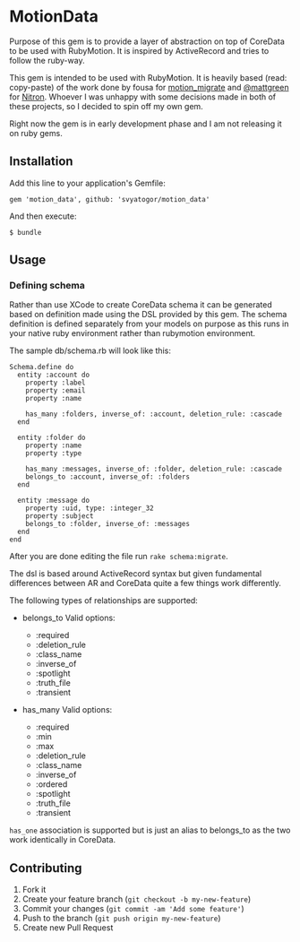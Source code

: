 # MotionData

Purpose of this gem is to provide a layer of abstraction on top of CoreData to be used with RubyMotion. It is inspired by ActiveRecord and tries to follow the ruby-way. 

This gem is intended to be used with RubyMotion. It is heavily based (read: copy-paste) of the work done by fousa for
[motion_migrate](https://github.com/fousa/motion_migrate) and [@mattgreen](https://github.com/mattgreen/) for [Nitron](https://github.com/mattgreen/nitron). Whoever I was unhappy with some decisions made in both of these projects, so I decided to spin off my own gem.

Right now the gem is in early development phase and I am not releasing it on ruby gems. 

## Installation

Add this line to your application's Gemfile:

    gem 'motion_data', github: 'svyatogor/motion_data'

And then execute:

    $ bundle


## Usage

### Defining schema

Rather than use XCode to create CoreData schema it can be generated based on definition made using the DSL provided by this gem. The schema definition is defined separately from your models on purpose as this runs in your native ruby environment rather than rubymotion environment.

The sample db/schema.rb will look like this:

    Schema.define do
      entity :account do
        property :label
        property :email
        property :name
    
        has_many :folders, inverse_of: :account, deletion_rule: :cascade
      end

      entity :folder do
        property :name
        property :type
    
        has_many :messages, inverse_of: :folder, deletion_rule: :cascade
        belongs_to :account, inverse_of: :folders
      end

      entity :message do
        property :uid, type: :integer_32
        property :subject
        belongs_to :folder, inverse_of: :messages
      end
    end

After you are done editing the file run `rake schema:migrate`.

The dsl is based around ActiveRecord syntax but given fundamental differences between AR and CoreData quite a few things work differently.

The following types of relationships are supported:

* belongs_to
    Valid options:

    * :required
    * :deletion_rule
    * :class_name
    * :inverse_of
    * :spotlight
    * :truth_file
    * :transient

* has_many
    Valid options:
    
    * :required
    * :min
    * :max
    * :deletion_rule
    * :class_name
    * :inverse_of
    * :ordered
    * :spotlight
    * :truth_file
    * :transient

`has_one` association is supported but is just an alias to belongs_to as the two work identically in CoreData.



## Contributing

1. Fork it
2. Create your feature branch (`git checkout -b my-new-feature`)
3. Commit your changes (`git commit -am 'Add some feature'`)
4. Push to the branch (`git push origin my-new-feature`)
5. Create new Pull Request

